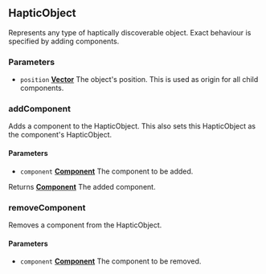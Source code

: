 <!-- Generated by documentation.js. Update this documentation by updating the source code. -->

## HapticObject

Represents any type of haptically discoverable object.
Exact behaviour is specified by adding components.

### Parameters

-   `position` **[Vector](vector.md)** The object's position.
    This is used as origin for all child components.

### addComponent

Adds a component to the HapticObject.
This also sets this HapticObject as the component's HapticObject.

#### Parameters

-   `component` **[Component](components/component.md)** The component to be added.

Returns **[Component](components/component.md)** The added component.

### removeComponent

Removes a component from the HapticObject.

#### Parameters

-   `component` **[Component](components/component.md)** The component to be removed.
